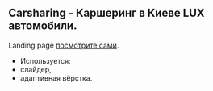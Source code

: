 ## Carsharing - Каршеринг в Киеве LUX автомобили.
Landing page [посмотрите сами](https://evgeniymurygin.github.io/carsharing/).
- Используется:
- слайдер,
- адаптивная вёрстка.
